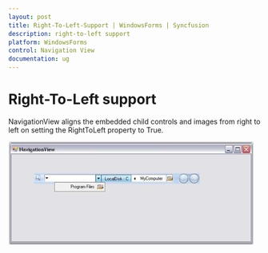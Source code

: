 ```yaml
---
layout: post
title: Right-To-Left-Support | WindowsForms | Syncfusion
description: right-to-left support
platform: WindowsForms
control: Navigation View 
documentation: ug
---
```


# Right-To-Left support

NavigationView aligns the embedded child controls and images from right to left on setting the RightToLeft property to True.

![](Right-To-Left-Support_images/Right-To-Left-Support_img1.jpeg)



